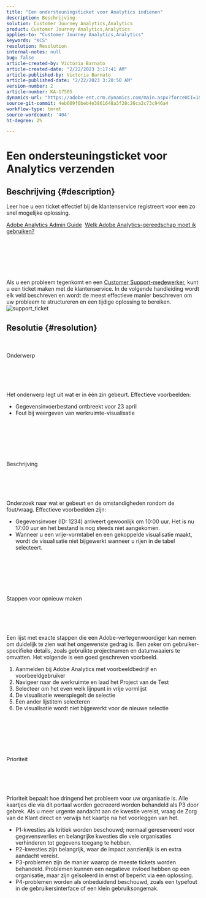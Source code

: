 ```yaml
---
title: "Een ondersteuningsticket voor Analytics indienen"
description: Beschrijving
solution: Customer Journey Analytics,Analytics
product: Customer Journey Analytics,Analytics
applies-to: "Customer Journey Analytics,Analytics"
keywords: "KCS"
resolution: Resolution
internal-notes: null
bug: false
article-created-by: Victoria Barnato
article-created-date: "2/22/2023 3:17:41 AM"
article-published-by: Victoria Barnato
article-published-date: "2/22/2023 3:20:50 AM"
version-number: 2
article-number: KA-17505
dynamics-url: "https://adobe-ent.crm.dynamics.com/main.aspx?forceUCI=1&pagetype=entityrecord&etn=knowledgearticle&id=64925975-5fb2-ed11-83fe-6045bd0067ea"
source-git-commit: 4eb609f0beb4e3861648a3f28c26ca2c73c946a4
workflow-type: tm+mt
source-wordcount: '404'
ht-degree: 2%

---
```


# Een ondersteuningsticket voor Analytics verzenden

## Beschrijving {#description}


Leer hoe u een ticket effectief bij de klantenservice registreert voor een zo snel mogelijke oplossing.



[Adobe Analytics Admin Guide](https://docs.adobe.com/help/en/analytics/admin/home.html)  [Welk Adobe Analytics-gereedschap moet ik gebruiken?](https://docs.adobe.com/help/en/analytics/admin/admin-overview/which-analytics-tool.html)


<br><br><br><br> <br><br>
Als u een probleem tegenkomt en een [Customer Support-medewerker](https://helpx.adobe.com/experience-cloud/supported-users.html), kunt u een ticket maken met de klantenservice. In de volgende handleiding wordt elk veld beschreven en wordt de meest effectieve manier beschreven om uw probleem te structureren en een tijdige oplossing te bereiken.
![support_ticket](https://helpx.adobe.com/content/dam/help/en/analytics/kb/submitting-an-analytics-support-ticket/jcr:content/main-pars/image/support_ticket.png "support_ticket")

## Resolutie {#resolution}

<br><br>Onderwerp<br><br><br><br> <br><br>
Het onderwerp legt uit wat er in één zin gebeurt. Effectieve voorbeelden:

- Gegevensinvoerbestand ontbreekt voor 23 april
- Fout bij weergeven van werkruimte-visualisatie

<br><br><br><br> <br><br>Beschrijving<br><br><br><br> <br><br>
Onderzoek naar wat er gebeurt en de omstandigheden rondom de fout/vraag. Effectieve voorbeelden zijn:

- Gegevensinvoer (ID: 1234) arriveert gewoonlijk om 10:00 uur. Het is nu 17:00 uur en het bestand is nog steeds niet aangekomen.
- Wanneer u een vrije-vormtabel en een gekoppelde visualisatie maakt, wordt de visualisatie niet bijgewerkt wanneer u rijen in de tabel selecteert.

<br><br><br><br> <br><br>Stappen voor opnieuw maken<br><br><br><br> <br><br>
Een lijst met exacte stappen die een Adobe-vertegenwoordiger kan nemen om duidelijk te zien wat het ongewenste gedrag is. Ben zeker om gebruiker-specifieke details, zoals gebruikte projectnamen en datumwaaiers te omvatten. Het volgende is een goed geschreven voorbeeld.

1. Aanmelden bij Adobe Analytics met voorbeeldbedrijf en voorbeeldgebruiker
2. Navigeer naar de werkruimte en laad het Project van de Test
3. Selecteer om het even welk lijnpunt in vrije vormlijst
4. De visualisatie weerspiegelt de selectie
5. Een ander lijstitem selecteren
6. De visualisatie wordt niet bijgewerkt voor de nieuwe selectie

<br><br><br><br> <br><br>Prioriteit<br><br><br><br> <br><br>
Prioriteit bepaalt hoe dringend het probleem voor uw organisatie is. Alle kaartjes die via dit portaal worden gecreeerd worden behandeld als P3 door gebrek. Als u meer urgente aandacht aan de kwestie vereist, vraag de Zorg van de Klant direct en verwijs het kaartje na het voorleggen van het.

- P1-kwesties als kritiek worden beschouwd; normaal gereserveerd voor gegevensverlies en belangrijke kwesties die vele organisaties verhinderen tot gegevens toegang te hebben.
- P2-kwesties zijn belangrijk, waar de impact aanzienlijk is en extra aandacht vereist.
- P3-problemen zijn de manier waarop de meeste tickets worden behandeld. Problemen kunnen een negatieve invloed hebben op een organisatie, maar zijn geïsoleerd in ernst of beperkt via een oplossing.
- P4-problemen worden als onbeduidend beschouwd, zoals een typefout in de gebruikersinterface of een klein gebruiksongemak.

<br><br><br><br> 